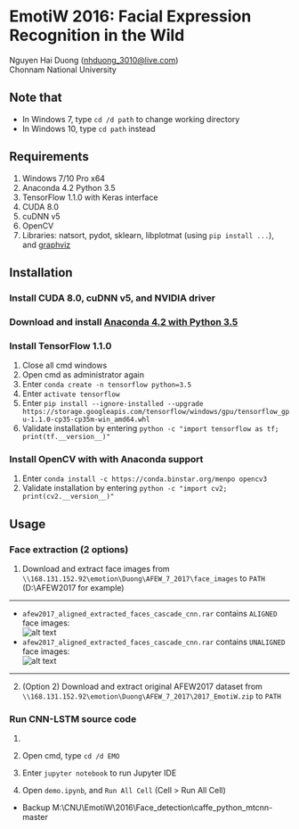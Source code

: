 # EmotiW 2016: Facial Expression Recognition in the Wild
Nguyen Hai Duong (nhduong_3010@live.com)  
Chonnam National University  
  
  
## Note that
- In Windows 7, type `cd /d path` to change working directory
- In Windows 10, type `cd path` instead

## Requirements
1. Windows 7/10 Pro x64
2. Anaconda 4.2 Python 3.5
3. TensorFlow 1.1.0 with Keras interface
5. CUDA 8.0
6. cuDNN v5
8. OpenCV
9. Libraries: natsort, pydot, sklearn, libplotmat (using `pip install ...`), and [graphviz](http://www.graphviz.org/Download_windows.php)
## Installation
### Install CUDA 8.0, cuDNN v5, and NVIDIA driver
### Download and install [Anaconda 4.2 with Python 3.5](https://repo.continuum.io/archive/Anaconda3-4.2.0-Windows-x86_64.exe)
### Install TensorFlow 1.1.0
1. Close all cmd windows
2. Open cmd as administrator again
3. Enter `conda create -n tensorflow python=3.5`
4. Enter `activate tensorflow`
5. Enter `pip install --ignore-installed --upgrade https://storage.googleapis.com/tensorflow/windows/gpu/tensorflow_gpu-1.1.0-cp35-cp35m-win_amd64.whl`
6. Validate installation by entering `python -c "import tensorflow as tf; print(tf.__version__)"`
### Install OpenCV with with Anaconda support
1. Enter `conda install -c https://conda.binstar.org/menpo opencv3`
2. Validate installation by entering `python -c "import cv2; print(cv2.__version__)"`
## Usage
### Face extraction (2 options)
1. Download and extract face images from `\\168.131.152.92\emotion\Duong\AFEW_7_2017\face_images` to `PATH` (D:\AFEW2017 for example)
---
- `afew2017_aligned_extracted_faces_cascade_cnn.rar` contains `ALIGNED` face images:  
![alt text](https://raw.githubusercontent.com/nhduong/afew2016/master/imgs/aligned.jpg)
- `afew2017_aligned_extracted_faces_cascade_cnn.rar` contains `UNALIGNED` face images:  
![alt text](https://raw.githubusercontent.com/nhduong/afew2016/master/imgs/unaligned.jpg)
---
2. (Option 2) Download and extract original AFEW2017 dataset from `\\168.131.152.92\emotion\Duong\AFEW_7_2017\2017_EmotiW.zip` to `PATH`
### Run CNN-LSTM source code
1. 

5. Open cmd, type `cd /d EMO`
6. Enter `jupyter notebook` to run Jupyter IDE
7. Open `demo.ipynb`, and `Run All Cell` (Cell > Run All Cell)

* Backup M:\CNU\EmotiW\2016\Face_detection\caffe_python_mtcnn-master